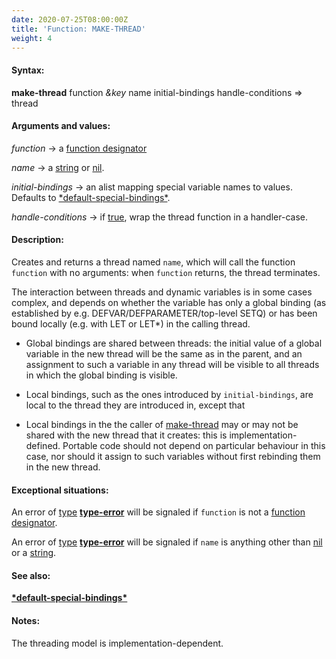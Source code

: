 ```yaml
---
date: 2020-07-25T08:00:00Z
title: 'Function: MAKE-THREAD'
weight: 4
---
```


#### Syntax:

**make-thread** function *&key* name initial-bindings handle-conditions => thread

#### Arguments and values:

*function* -> a [function designator](http://www.lispworks.com/documentation/HyperSpec/Body/26_glo_f.htm#function_designator)

*name* -> a
[string](http://www.lispworks.com/documentation/HyperSpec/Body/26_glo_s.htm#string)
or
[nil](http://www.lispworks.com/documentation/HyperSpec/Body/a_nil.htm#nil).

*initial-bindings* -> an alist mapping special variable names to
values. Defaults to [\*default-special-bindings\*](default-special-bindings).

*handle-conditions* -> if
[true](http://www.lispworks.com/documentation/HyperSpec/Body/26_glo_t.htm#true),
wrap the thread function in a handler-case.

#### Description:

Creates and returns a thread named `name`, which will call the
function `function` with no arguments: when `function` returns, the
thread terminates.

The interaction between threads and dynamic variables is in some
cases complex, and depends on whether the variable has only a global
binding (as established by e.g. DEFVAR/DEFPARAMETER/top-level SETQ)
or has been bound locally (e.g. with LET or LET*) in the calling
thread.

- Global bindings are shared between threads: the initial value of a
  global variable in the new thread will be the same as in the
  parent, and an assignment to such a variable in any thread will be
  visible to all threads in which the global binding is visible.

- Local bindings, such as the ones introduced by `initial-bindings`,
  are local to the thread they are introduced in, except that

- Local bindings in the the caller of [make-thread](.) may or may not
  be shared with the new thread that it creates: this is
  implementation-defined. Portable code should not depend on
  particular behaviour in this case, nor should it assign to such
  variables without first rebinding them in the new thread.

#### Exceptional situations:

An error of
[type](http://www.lispworks.com/documentation/HyperSpec/Body/26_glo_t.htm#type)
[**type-error**](http://www.lispworks.com/documentation/HyperSpec/Body/e_tp_err.htm#type-error)
will be signaled if `function` is not a [function
designator](http://www.lispworks.com/documentation/HyperSpec/Body/26_glo_f.htm#function_designator).

An error of
[type](http://www.lispworks.com/documentation/HyperSpec/Body/26_glo_t.htm#type)
[**type-error**](http://www.lispworks.com/documentation/HyperSpec/Body/e_tp_err.htm#type-error)
will be signaled if `name` is anything other than
[nil](http://www.lispworks.com/documentation/HyperSpec/Body/a_nil.htm#nil)
or a [string](http://www.lispworks.com/documentation/HyperSpec/Body/26_glo_s.htm#string).

#### See also:

[**\*default-special-bindings\***](../default-special-bindings)

#### Notes:

The threading model is implementation-dependent.
